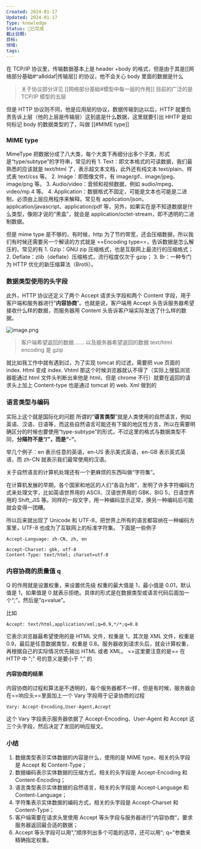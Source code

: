 ```yaml
---
Created: 2024-01-17
Updated: 2024-01-17
Type: knowledge
Status: 🎃已完成
截止日期: 
目标: 
领域: 
tags:
---
```

在 TCP/IP 协议里，传输数据基本上是 header +body 的格式，但是由于其是[[网络部分基础#^a8ddaf|传输层]] 的协议，他不会关心 body 里面的数据是什么
> 关于协议部分详见 [[网络部分基础#模型中每一层的作用]] 目前的广泛的是 TCP/IP 模型的五层

但是 HTTP 协议则不同，他是应用层的协议，数据传输到达以后，HTTP 就要负责告诉上层（他的上层是传输层）这到底是什么数据，这里就要引出 HHTP 是如何标记 body 的数据类型的了，叫做 [[#MIME type]]

### MIME type

MimeType 把数据分成了八大类，每个大类下再细分出多个子类，形式是“type/subtype”的字符串，常见的有
	1. Text：即文本格式的可读数据，我们最熟悉的应该就是 text/html 了，表示超文本文档，此外还有纯文本 text/plain、样式表 text/css 等。
	2. Image：即图像文件，有 image/gif、image/jpeg、image/png 等。
	3. Audio/video：音频和视频数据，例如 audio/mpeg、video/mp 4 等。
	4. Application：数据格式不固定，可能是文本也可能是二进制，必须由上层应用程序来解释。常见有 application/json，application/javascript、application/pdf 等，另外，如果实在是不知道数据是什么类型，像刚才说的“黑盒”，就会是 application/octet-stream，即不透明的二进制数据。

但是 mime type 是不够的，有时候，http 为了节约带宽，还会压缩数据，所以我们有时候还需要另一个解读的方式就是 ==Encoding type==，告诉数据是怎么解压的，常见的有
	1. Gzip：GNU zip 压缩格式，也是互联网上最流行的压缩格式；
	2. Deflate：zlib（deflate）压缩格式，流行程度仅次于 gzip；
	3. Br：一种专门为 HTTP 优化的新压缩算法（Brotli）。

### 数据类型使用的头字段

此外，HTTP 协议还定义了两个 Accept 请求头字段和两个 Content 字段，用于客户端和服务器进行“**内容协商**”。也就是说，客户端用 Accept 头告诉服务器希望接收什么样的数据，而服务器用 Content 头告诉客户端实际发送了什么样的数据。

![image.png](https://obsidian-pic-1317906728.cos.ap-nanjing.myqcloud.com/obsidian/20240108223955.png)
> 客户端希望返回的数据....... 以及服务器希望返回的数据 text/html encoding 是 gzip

就比如我工作中就有遇到过，为了实现 tomcat 的过滤，需要把 vue 页面的 index. Html 变成 index. Vhtml 那这个时候浏览器就认不得了（实际上搜狐浏览器能通过 html 文件头判断出来他是 html，但是 chrome 不行）就要在返回的请求头上加上 Content-type 也是通过 tomcat 的 web. Xml 做到的

### 语言类型与编码

实际上这个就是国际化的问题
所谓的“**语言类型**”就是人类使用的自然语言，例如英语、汉语、日语等，而这些自然语言可能还有下属的地区性方言，所以在需要明确区分的时候也要使用“type-subtype”的形式，不过这里的格式与数据类型不同，**分隔符不是“/”，而是“-”**。

举几个例子：en 表示任意的英语，en-US 表示美式英语，en-GB 表示英式英语，而 zh-CN 就表示我们最常使用的汉语。

关于自然语言的计算机处理还有一个更麻烦的东西叫做“字符集”。

在计算机发展的早期，各个国家和地区的人们“各自为政”，发明了许多字符编码方式来处理文字，比如英语世界用的 ASCII、汉语世界用的 GBK、BIG 5，日语世界用的 Shift_JIS 等。同样的一段文字，用一种编码显示正常，换另一种编码后可能就会变得一团糟。

所以后来就出现了 Unicode 和 UTF-8，把世界上所有的语言都容纳在一种编码方案里，UTF-8 也成为了互联网上的标准字符集。
下面是一些例子

```HTTP
Accept-Language: zh-CN, zh, en
```

```HTTP
Accept-Charset: gbk, utf-8 
Content-Type: text/html; charset=utf-8
```

### 内容协商的质量值 q

Q 的作用就是设置权重，来设置优先级
权重的最大值是 1，最小值是 0.01，默认值是 1，如果值是 0 就表示拒绝。具体的形式是在数据类型或语言代码后面加一个“;”，然后是“q=value”。

比如
```HTTP
Accept: text/html,application/xml;q=0.9,*/*;q=0.8
```
它表示浏览器最希望使用的是 HTML 文件，权重是 1，其次是 XML 文件，权重是 0.9，最后是任意数据类型，权重是 0.8。服务器收到请求头后，就会计算权重，再根据自己的实际情况优先输出 HTML 或者 XML。
==这里要注意的是== 在 HTTP 中 ";"  号的意义是要小于 “,” 的

#### 内容协商的结果

内容协商的过程和算法是不透明的，每个服务器都不一样，但是有时候，服务器会在==响应头==里面加上一个 Vary 字段用于记录协商的过程

```HTTP
Vary: Accept-Encoding,User-Agent,Accept
```
这个 Vary 字段表示服务器依据了 Accept-Encoding、User-Agent 和 Accept 这三个头字段，然后决定了发回的响应报文。

### 小结

1. 数据类型表示实体数据的内容是什么，使用的是 MIME type，相关的头字段是 Accept 和 Content-Type；
2. 数据编码表示实体数据的压缩方式，相关的头字段是 Accept-Encoding 和 Content-Encoding；
3. 语言类型表示实体数据的自然语言，相关的头字段是 Accept-Language 和 Content-Language；
4. 字符集表示实体数据的编码方式，相关的头字段是 Accept-Charset 和 Content-Type；
5. 客户端需要在请求头里使用 Accept 等头字段与服务器进行“内容协商”，要求服务器返回最合适的数据；
6. Accept 等头字段可以用“,”顺序列出多个可能的选项，还可以用“; q=”参数来精确指定权重。